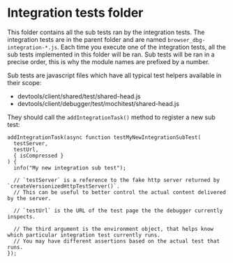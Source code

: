 # Integration tests folder

This folder contains all the sub tests ran by the integration tests.
The integration tests are in the parent folder and are named `browser_dbg-integration-*.js`.
Each time you execute one of the integration tests, all the sub tests implemented in this folder will be ran.
Sub tests will be ran in a precise order, this is why the module names are prefixed by a number.

Sub tests are javascript files which have all typical test helpers available in their scope:
* devtools/client/shared/test/shared-head.js
* devtools/client/debugger/test/mochitest/shared-head.js

They should call the `addIntegrationTask()` method to register a new sub test:
```
addIntegrationTask(async function testMyNewIntegrationSubTest(
  testServer,
  testUrl,
  { isCompressed }
) {
  info("My new integration sub test");

  // `testServer` is a reference to the fake http server returned by `createVersionizedHttpTestServer()`.
  // This can be useful to better control the actual content delivered by the server.

  // `testUrl` is the URL of the test page the the debugger currently inspects. 

  // The third argument is the environment object, that helps know which particular integration test currently runs.
  // You may have different assertions based on the actual test that runs.
});
```
